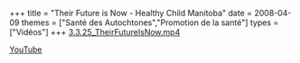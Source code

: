 +++
title = "Their Future is Now - Healthy Child Manitoba"
date = 2008-04-09
themes = ["Santé des Autochtones","Promotion de la santé"]
types = ["Vidéos"]
+++
[3.3.25_TheirFutureIsNow.mp4](/files/3.3.25_TheirFutureIsNow.mp4)

[YouTube](https://www.youtube.com/watch?v=_9VU39WQ0wg)
